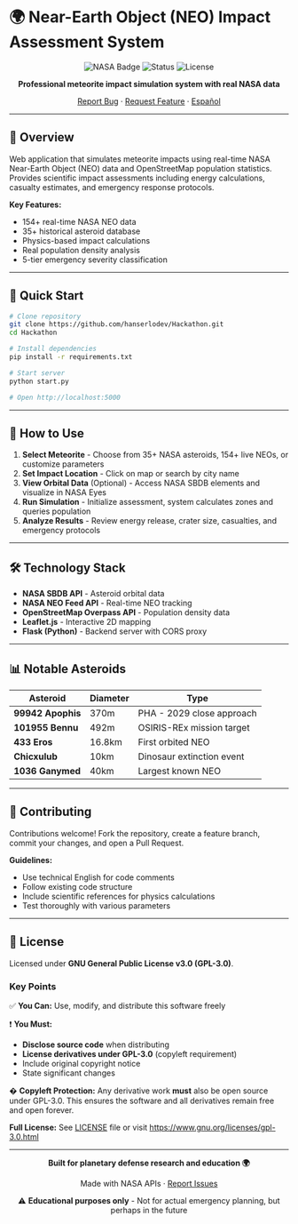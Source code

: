 # 🌍 Near-Earth Object (NEO) Impact Assessment System

<div align="center">

![NASA Badge](https://img.shields.io/badge/NASA-API-0B3D91?style=for-the-badge&logo=nasa&logoColor=white)
![Status](https://img.shields.io/badge/Status-Operational-success?style=for-the-badge)
![License](https://img.shields.io/badge/License-GPL--3.0-blue?style=for-the-badge)

**Professional meteorite impact simulation system with real NASA data**

[Report Bug](https://github.com/hanserlodev/Hackathon/issues) · [Request Feature](https://github.com/hanserlodev/Hackathon/issues) · [Español](README.es.md)

</div>



---

## 🎯 Overview

Web application that simulates meteorite impacts using real-time NASA Near-Earth Object (NEO) data and OpenStreetMap population statistics. Provides scientific impact assessments including energy calculations, casualty estimates, and emergency response protocols.

**Key Features:**
- 154+ real-time NASA NEO data
- 35+ historical asteroid database
- Physics-based impact calculations
- Real population density analysis
- 5-tier emergency severity classification

---

## 🚀 Quick Start

```bash
# Clone repository
git clone https://github.com/hanserlodev/Hackathon.git
cd Hackathon

# Install dependencies
pip install -r requirements.txt

# Start server
python start.py

# Open http://localhost:5000
```

---

## 📖 How to Use

1. **Select Meteorite** - Choose from 35+ NASA asteroids, 154+ live NEOs, or customize parameters
2. **Set Impact Location** - Click on map or search by city name
3. **View Orbital Data** (Optional) - Access NASA SBDB elements and visualize in NASA Eyes
4. **Run Simulation** - Initialize assessment, system calculates zones and queries population
5. **Analyze Results** - Review energy release, crater size, casualties, and emergency protocols


---

## 🛠️ Technology Stack

- **NASA SBDB API** - Asteroid orbital data
- **NASA NEO Feed API** - Real-time NEO tracking
- **OpenStreetMap Overpass API** - Population density data
- **Leaflet.js** - Interactive 2D mapping
- **Flask (Python)** - Backend server with CORS proxy

---

## 📊 Notable Asteroids

| Asteroid | Diameter | Type |
|----------|----------|------|
| **99942 Apophis** | 370m | PHA - 2029 close approach |
| **101955 Bennu** | 492m | OSIRIS-REx mission target |
| **433 Eros** | 16.8km | First orbited NEO |
| **Chicxulub** | 10km | Dinosaur extinction event |
| **1036 Ganymed** | 40km | Largest known NEO |
---

## 🤝 Contributing

Contributions welcome! Fork the repository, create a feature branch, commit your changes, and open a Pull Request.

**Guidelines:**
- Use technical English for code comments
- Follow existing code structure
- Include scientific references for physics calculations
- Test thoroughly with various parameters

---

## 📄 License

Licensed under **GNU General Public License v3.0 (GPL-3.0)**.

### Key Points

✅ **You Can:** Use, modify, and distribute this software freely

❗ **You Must:**
- **Disclose source code** when distributing
- **License derivatives under GPL-3.0** (copyleft requirement)
- Include original copyright notice
- State significant changes

� **Copyleft Protection:** Any derivative work **must** also be open source under GPL-3.0. This ensures the software and all derivatives remain free and open forever.

**Full License:** See [LICENSE](LICENSE) file or visit https://www.gnu.org/licenses/gpl-3.0.html

---

<div align="center">

**Built for planetary defense research and education 🌍**

Made with NASA APIs · [Report Issues](https://github.com/hanserlodev/Hackathon/issues)

⚠️ **Educational purposes only** - Not for actual emergency planning, but perhaps in the future

</div>
